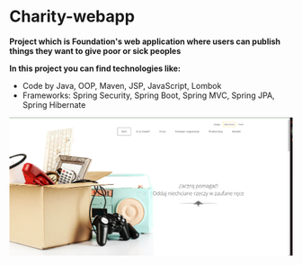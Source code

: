# Charity-webapp

**Project which is Foundation's web application where users can publish things they want to give poor or sick peoples**

**In this project you can find technologies like:**
* Code by Java,
 OOP,
 Maven,
 JSP,
 JavaScript,
 Lombok
* Frameworks:
Spring Security,
 Spring Boot,
 Spring MVC,
 Spring JPA,
 Spring Hibernate

![view App](/zdj.png)
